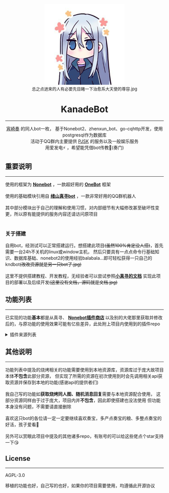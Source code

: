 <div align="center">
<img width="256px" src="logo.png" alt="奏様">
<br>
<font size=2>总之点进来的人有必要先目睹一下治愈系大天使的尊容.jpg</font>

# KanadeBot
***
[宵崎奏](https://zh.moegirl.org.cn/%E5%AE%B5%E5%B4%8E%E5%A5%8F) 的同人bot一枚，
基于Nonebot2、zhenxun_bot、go-cqhttp开发，使用postgresql作为数据库
<br>活动于QQ群内主要提供
[PJSK](https://mzh.moegirl.org.cn/%E4%B8%96%E7%95%8C%E8%AE%A1%E5%88%92_%E5%BD%A9%E8%89%B2%E8%88%9E%E5%8F%B0_feat._%E5%88%9D%E9%9F%B3%E6%9C%AA%E6%9D%A5)
的服务以及一般娱乐服务
<br>用爱发电⚡ ，希望能凭借bot传教🙏(奏门)
</div>

[//]: # (奏宝她真的是超可爱超可爱🥰🥰，简直是一款所有人的天使😘😘，不推奏宝的人可能会失去一些美好品格🥺🥺)
## 重要说明
***
使用的框架为 [**Nonebot**](https://github.com/nonebot/nonebot2) ，一款超好用的 [**OneBot**](https://onebot.dev/) 框架
<br><br>
使用的基础模块引用自 [**绪山真寻bot**](https://github.com/HibiKier/zhenxun_bot) ，一款非常好用的QQ群机器人
<br><br>
其中部分模块出于自己的理解和使用习惯，对内部细节有大幅修改甚至破坏性变更，所以原有能提供的服务内容还请访问原项目 
<br><br>

### 关于搭建
自用bot，经测试可以正常搭建运行。想搭建此项目<del>(虽然100%肯定没人搭)</del>，首先需要一台24h不关机的linux或window主机，
然后只要具有一点点命令行基础知识、数据库基础、nonebot2的使用经验balabala...即可轻松获得一只自己的kndbot<del>(改改资源就是另一只bot了.jpg)</del>
<br><br>
这里不提供搭建教程、开发教程，无经验者可以尝试参照[**小真寻的文档**](https://hibikier.github.io/zhenxun_bot/)
实现此项目的部署以及后续开发<del>(这里没有文档，源码就是文档.jpg)</del>

## 功能列表
***
已实现的功能**基本**都是从真寻、
<b>[Nonebot插件商店](https://v2.nonebot.dev/store) </b>
以及别的大佬那里获取并修改后的，与原功能的使用效果可能有亿些差异，此处附上项目内使用到的插件repo
<details>
<summary>插件来源列表</summary>

* 烧烤相关 — [Unibot](https://github.com/watagashi-uni/Unibot)
* 点歌 — [MeetWq](https://github.com/noneplugin/nonebot-plugin-simplemusic)
* logo制作 — [MeetWq](https://github.com/noneplugin/nonebot-plugin-logo)
* 头像表情包 — [MeetWq](https://github.com/noneplugin/nonebot-plugin-petpet)
* 表情包制作 — [MeetWq](https://github.com/noneplugin/nonebot-plugin-memes)
* 表情合成 — [MeetWq](https://github.com/noneplugin/nonebot-plugin-emojimix)
* VITS — [dpm12345](https://github.com/dpm12345/nonebot_plugin_tts_gal) / [Kanade-nya](https://github.com/Kanade-nya/PJSK-Vits-Uni)
* ChatGPT — [A-kirami](https://github.com/A-kirami/nonebot-plugin-chatgpt) / [chrisyy2003](https://github.com/chrisyy2003/nonebot-plugin-gpt3)
* 疯狂星期四 — [KafCoppelia](https://github.com/MinatoAquaCrews/nonebot_plugin_crazy_thursday)
* 今天吃什么 — [KafCoppelia](https://github.com/MinatoAquaCrews/nonebot_plugin_what2eat)
* 语句抽象化 — [CherryCherries](https://github.com/CherryCherries/nonebot-plugin-abstract)
* 60s读世界 — [bingganhe123](https://github.com/bingganhe123/60s-)
* epic免费游戏 — [monsterxcn](https://github.com/monsterxcn/nonebot_plugin_epicfree)
* 天气查询 — [kexue-z](https://github.com/kexue-z/nonebot-plugin-heweather)
* 摸鱼日历 — [A-kirami](https://github.com/A-kirami/nonebot-plugin-moyu)
* 其余未提及的可以在真寻本体及其插件库中寻找，包括但不限于<br>
  用户群组信息权限管理、插件功能图展示与开关管理、插件使用限制器<br>
  词库问答、刷屏禁言、功能调用统计等等...
</details>

## 其他说明
***
功能列表中提及的烧烤相关的功能需要使用到本地资源库，资源库过于庞大故项目本体<b>不包含</b>此部分资源，
但实现了所需的资源在初次使用到时会先调用相关api获取资源并保存到本地的功能(感谢api的提供者们)
<br><br>
我自己写的功能如<b>获取烧烤同人图、随机消息回复</b>需要与本地资源配合使用，
这部分资源同样由于过于庞大，项目内并<b>不包含</b>，因此即使搭建也没法使用
但功能本身没有问题，不需要请直接删除
<br><br>
喜欢这只bot的各位请一定一定要继续喜欢奏宝，多产点奏宝的粮、多整点奏宝的好活，孩子爱看🥰
<br><br>
另外可以赏眼此项目中提及的其他诸多repo，有账号的可以给这些佬点个star支持一下😘

## License
***
AGPL-3.0

移植的功能也好，自己写的也好，如果你的项目需要使用，均遵循此开源协议
